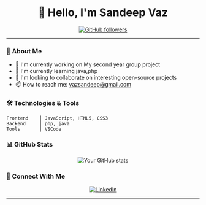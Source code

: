 <h1 align="center">👋 Hello, I'm Sandeep Vaz</h1>
<div align="center">
  
[![GitHub followers](https://img.shields.io/github/followers/msnvaz?style=social)](https://github.com/msnvaz)

</div>

---

### 🚀 About Me
- 🔭 I'm currently working on My second year group project
- 🌱 I'm currently learning java,php
- 👯 I'm looking to collaborate on interesting open-source projects
- 📫 How to reach me: vazsandeep@gmail.com

### 🛠️ Technologies & Tools
```text
Frontend    │ JavaScript, HTML5, CSS3
Backend     │ php, java
Tools       │ VSCode
```

### 📊 GitHub Stats

<div align="center">
  
![Your GitHub stats](https://github-readme-stats.vercel.app/api?username=msnvaz&show_icons=true&theme=radical)

</div>


  
### 🤝 Connect With Me
<div align="center">
  
[![LinkedIn](https://img.shields.io/badge/-LinkedIn-blue?style=flat-square&logo=LinkedIn&logoColor=white)](https://linkedin.com/in/sandeep-vaz-447662283/)


</div>

---
